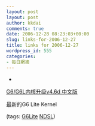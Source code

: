 ```yaml
---
layout: post
layout: post
author: kkdai
comments: true
date: 2006-12-28 08:23:03+00:00
slug: links-for-2006-12-27
title: links for 2006-12-27
wordpress_id: 555
categories:
- 每日網摘
---
```



	
  * 
		

[G6/G6L内核升级v4.6d 中文版](http://www.gbalpha.com/China/gbalpha_download/Soft_Show.asp?SoftID=2735)


		

最新的G6 Lite Kernel


		

(tags: [G6Lite](http://del.icio.us/kkdai/G6Lite) [NDSL](http://del.icio.us/kkdai/NDSL))


	


